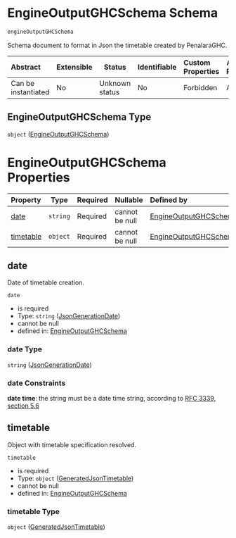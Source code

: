 # EngineOutputGHCSchema Schema

```txt
engineOutputGHCSchema
```

Schema document to format in Json the timetable created by PenalaraGHC.


| Abstract            | Extensible | Status         | Identifiable | Custom Properties | Additional Properties | Access Restrictions | Defined In                                                                   |
| :------------------ | ---------- | -------------- | ------------ | :---------------- | --------------------- | ------------------- | ---------------------------------------------------------------------------- |
| Can be instantiated | No         | Unknown status | No           | Forbidden         | Allowed               | none                | [ghcOutput.schema.json](../out/ghcOutput.schema.json "open original schema") |

## EngineOutputGHCSchema Type

`object` ([EngineOutputGHCSchema](ghcoutput.md))

# EngineOutputGHCSchema Properties

| Property                | Type     | Required | Nullable       | Defined by                                                                                                            |
| :---------------------- | -------- | -------- | -------------- | :-------------------------------------------------------------------------------------------------------------------- |
| [date](#date)           | `string` | Required | cannot be null | [EngineOutputGHCSchema](ghcoutput-properties-jsongenerationdate.md "engineOutputGHCSchema#/properties/date")          |
| [timetable](#timetable) | `object` | Required | cannot be null | [EngineOutputGHCSchema](ghcoutput-properties-generatedjsontimetable.md "engineOutputGHCSchema#/properties/timetable") |

## date

Date of timetable creation.


`date`

-   is required
-   Type: `string` ([JsonGenerationDate](ghcoutput-properties-jsongenerationdate.md))
-   cannot be null
-   defined in: [EngineOutputGHCSchema](ghcoutput-properties-jsongenerationdate.md "engineOutputGHCSchema#/properties/date")

### date Type

`string` ([JsonGenerationDate](ghcoutput-properties-jsongenerationdate.md))

### date Constraints

**date time**: the string must be a date time string, according to [RFC 3339, section 5.6](https://tools.ietf.org/html/rfc3339 "check the specification")

## timetable

Object with timetable specification resolved.


`timetable`

-   is required
-   Type: `object` ([GeneratedJsonTimetable](ghcoutput-properties-generatedjsontimetable.md))
-   cannot be null
-   defined in: [EngineOutputGHCSchema](ghcoutput-properties-generatedjsontimetable.md "engineOutputGHCSchema#/properties/timetable")

### timetable Type

`object` ([GeneratedJsonTimetable](ghcoutput-properties-generatedjsontimetable.md))
